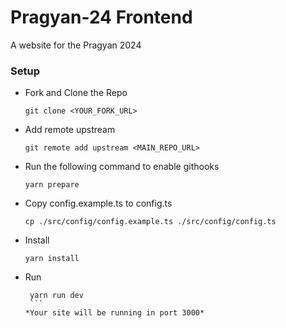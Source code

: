 # Pragyan-24 Frontend

A website for the Pragyan 2024

### Setup

- Fork and Clone the Repo
  ```
  git clone <YOUR_FORK_URL>
  ```
- Add remote upstream
  ```
  git remote add upstream <MAIN_REPO_URL>
  ```
- Run the following command to enable githooks

  ```
  yarn prepare
  ```

- Copy config.example.ts to config.ts
  ```
  cp ./src/config/config.example.ts ./src/config/config.ts
  ```
- Install

  ```
  yarn install
  ```

- Run
  ````
   yarn run dev
   ```
  *Your site will be running in port 3000*
  ````
